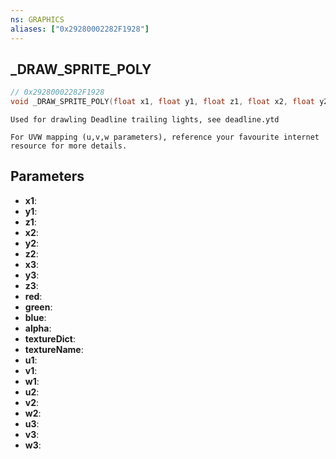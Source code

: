 ```yaml
---
ns: GRAPHICS
aliases: ["0x29280002282F1928"]
---
```

## _DRAW_SPRITE_POLY

```c
// 0x29280002282F1928
void _DRAW_SPRITE_POLY(float x1, float y1, float z1, float x2, float y2, float z2, float x3, float y3, float z3, int red, int green, int blue, int alpha, char* textureDict, char* textureName, float u1, float v1, float w1, float u2, float v2, float w2, float u3, float v3, float w3);
```

```
Used for drawling Deadline trailing lights, see deadline.ytd 

For UVW mapping (u,v,w parameters), reference your favourite internet resource for more details.
```

## Parameters
* **x1**: 
* **y1**: 
* **z1**: 
* **x2**: 
* **y2**: 
* **z2**: 
* **x3**: 
* **y3**: 
* **z3**: 
* **red**: 
* **green**: 
* **blue**: 
* **alpha**: 
* **textureDict**: 
* **textureName**: 
* **u1**: 
* **v1**: 
* **w1**: 
* **u2**: 
* **v2**: 
* **w2**: 
* **u3**: 
* **v3**: 
* **w3**: 

